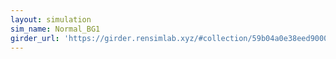 ```yaml
---
layout: simulation
sim_name: Normal_BG1
girder_url: 'https://girder.rensimlab.xyz/#collection/59b04a0e38eed90001dcc45b/folder/5a8327679f31db000177fc84'
---
```

